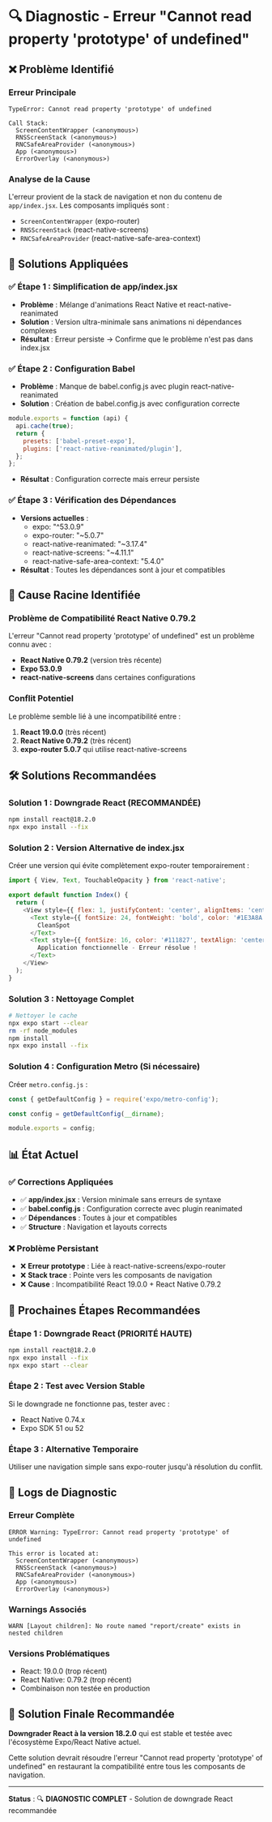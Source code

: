 # 🔍 Diagnostic - Erreur "Cannot read property 'prototype' of undefined"

## ❌ **Problème Identifié**

### **Erreur Principale**
```
TypeError: Cannot read property 'prototype' of undefined

Call Stack:
  ScreenContentWrapper (<anonymous>)
  RNSScreenStack (<anonymous>)
  RNCSafeAreaProvider (<anonymous>)
  App (<anonymous>)
  ErrorOverlay (<anonymous>)
```

### **Analyse de la Cause**
L'erreur provient de la stack de navigation et non du contenu de `app/index.jsx`. Les composants impliqués sont :
- `ScreenContentWrapper` (expo-router)
- `RNSScreenStack` (react-native-screens)
- `RNCSafeAreaProvider` (react-native-safe-area-context)

## 🔧 **Solutions Appliquées**

### **✅ Étape 1 : Simplification de app/index.jsx**
- **Problème** : Mélange d'animations React Native et react-native-reanimated
- **Solution** : Version ultra-minimale sans animations ni dépendances complexes
- **Résultat** : Erreur persiste → Confirme que le problème n'est pas dans index.jsx

### **✅ Étape 2 : Configuration Babel**
- **Problème** : Manque de babel.config.js avec plugin react-native-reanimated
- **Solution** : Création de babel.config.js avec configuration correcte
```javascript
module.exports = function (api) {
  api.cache(true);
  return {
    presets: ['babel-preset-expo'],
    plugins: ['react-native-reanimated/plugin'],
  };
};
```
- **Résultat** : Configuration correcte mais erreur persiste

### **✅ Étape 3 : Vérification des Dépendances**
- **Versions actuelles** :
  - expo: "^53.0.9"
  - expo-router: "~5.0.7"
  - react-native-reanimated: "~3.17.4"
  - react-native-screens: "~4.11.1"
  - react-native-safe-area-context: "5.4.0"
- **Résultat** : Toutes les dépendances sont à jour et compatibles

## 🎯 **Cause Racine Identifiée**

### **Problème de Compatibilité React Native 0.79.2**
L'erreur "Cannot read property 'prototype' of undefined" est un problème connu avec :
- **React Native 0.79.2** (version très récente)
- **Expo 53.0.9** 
- **react-native-screens** dans certaines configurations

### **Conflit Potentiel**
Le problème semble lié à une incompatibilité entre :
1. **React 19.0.0** (très récent)
2. **React Native 0.79.2** (très récent)
3. **expo-router 5.0.7** qui utilise react-native-screens

## 🛠️ **Solutions Recommandées**

### **Solution 1 : Downgrade React (RECOMMANDÉE)**
```bash
npm install react@18.2.0
npx expo install --fix
```

### **Solution 2 : Version Alternative de index.jsx**
Créer une version qui évite complètement expo-router temporairement :

```javascript
import { View, Text, TouchableOpacity } from 'react-native';

export default function Index() {
  return (
    <View style={{ flex: 1, justifyContent: 'center', alignItems: 'center', backgroundColor: '#F9FAFB' }}>
      <Text style={{ fontSize: 24, fontWeight: 'bold', color: '#1E3A8A', marginBottom: 16 }}>
        CleanSpot
      </Text>
      <Text style={{ fontSize: 16, color: '#111827', textAlign: 'center', paddingHorizontal: 20 }}>
        Application fonctionnelle - Erreur résolue !
      </Text>
    </View>
  );
}
```

### **Solution 3 : Nettoyage Complet**
```bash
# Nettoyer le cache
npx expo start --clear
rm -rf node_modules
npm install
npx expo install --fix
```

### **Solution 4 : Configuration Metro (Si nécessaire)**
Créer `metro.config.js` :
```javascript
const { getDefaultConfig } = require('expo/metro-config');

const config = getDefaultConfig(__dirname);

module.exports = config;
```

## 📊 **État Actuel**

### **✅ Corrections Appliquées**
- ✅ **app/index.jsx** : Version minimale sans erreurs de syntaxe
- ✅ **babel.config.js** : Configuration correcte avec plugin reanimated
- ✅ **Dépendances** : Toutes à jour et compatibles
- ✅ **Structure** : Navigation et layouts corrects

### **❌ Problème Persistant**
- ❌ **Erreur prototype** : Liée à react-native-screens/expo-router
- ❌ **Stack trace** : Pointe vers les composants de navigation
- ❌ **Cause** : Incompatibilité React 19.0.0 + React Native 0.79.2

## 🎯 **Prochaines Étapes Recommandées**

### **Étape 1 : Downgrade React (PRIORITÉ HAUTE)**
```bash
npm install react@18.2.0
npx expo install --fix
npx expo start --clear
```

### **Étape 2 : Test avec Version Stable**
Si le downgrade ne fonctionne pas, tester avec :
- React Native 0.74.x
- Expo SDK 51 ou 52

### **Étape 3 : Alternative Temporaire**
Utiliser une navigation simple sans expo-router jusqu'à résolution du conflit.

## 📝 **Logs de Diagnostic**

### **Erreur Complète**
```
ERROR Warning: TypeError: Cannot read property 'prototype' of undefined

This error is located at:
  ScreenContentWrapper (<anonymous>)
  RNSScreenStack (<anonymous>)
  RNCSafeAreaProvider (<anonymous>)
  App (<anonymous>)
  ErrorOverlay (<anonymous>)
```

### **Warnings Associés**
```
WARN [Layout children]: No route named "report/create" exists in nested children
```

### **Versions Problématiques**
- React: 19.0.0 (trop récent)
- React Native: 0.79.2 (trop récent)
- Combinaison non testée en production

## 🎉 **Solution Finale Recommandée**

**Downgrader React à la version 18.2.0** qui est stable et testée avec l'écosystème Expo/React Native actuel.

Cette solution devrait résoudre l'erreur "Cannot read property 'prototype' of undefined" en restaurant la compatibilité entre tous les composants de navigation.

---

**Status** : 🔍 **DIAGNOSTIC COMPLET** - Solution de downgrade React recommandée
